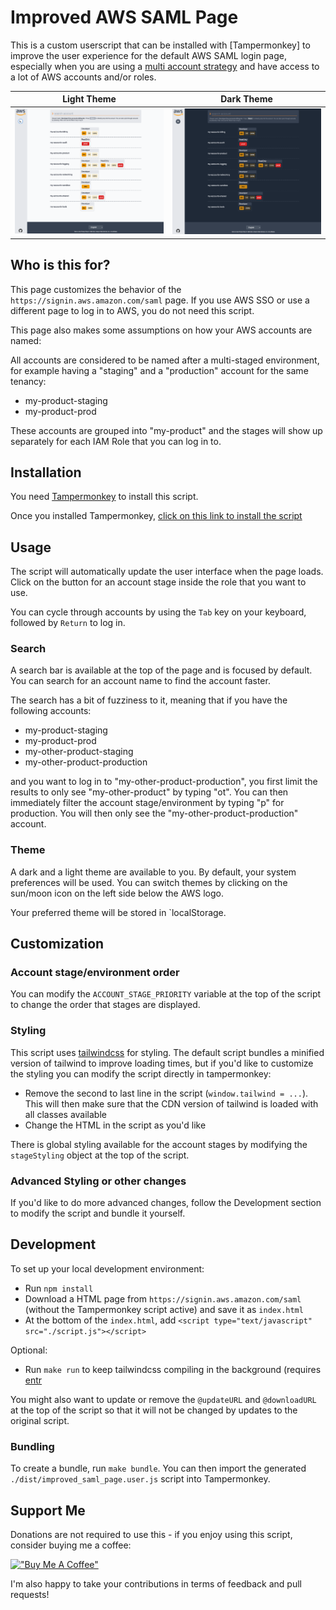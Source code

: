 # Improved AWS SAML Page

This is a custom userscript that can be installed with [Tampermonkey] to improve the user experience for
the default AWS SAML login page, especially when you are using a [multi account strategy](https://aws.amazon.com/organizations/getting-started/best-practices/?nc1=h_ls)
and have access to a lot of AWS accounts and/or roles.

| Light Theme                                          | Dark Theme                                        |
| ---------------------------------------------------- | ------------------------------------------------- |
| [![Light theme](./docs/light.png)](./docs/light.png) | [![Dark theme](./docs/dark.png)](./docs/dark.png) |

## Who is this for?

This page customizes the behavior of the `https://signin.aws.amazon.com/saml` page. If you use AWS SSO or use a different page
to log in to AWS, you do not need this script.

This page also makes some assumptions on how your AWS accounts are named:

All accounts are considered to be named after a multi-staged environment, for example having a "staging" and a
"production" account for the same tenancy:

- my-product-staging
- my-product-prod

These accounts are grouped into "my-product" and the stages will show up separately for each IAM Role
that you can log in to.

## Installation

You need [Tampermonkey](https://www.tampermonkey.net/) to install this script.

Once you installed Tampermonkey, [click on this link to install the script](https://raw.githubusercontent.com/Rukenshia/improved-saml-aws-page/main/dist/improved_saml_page.user.js)

## Usage

The script will automatically update the user interface when the page loads. Click on the button for
an account stage inside the role that you want to use.

You can cycle through accounts by using the `Tab` key on your keyboard, followed by `Return` to log in.

### Search

A search bar is available at the top of the page and is focused by default. You can search for an account
name to find the account faster.

The search has a bit of fuzziness to it, meaning that if you have the following accounts:

- my-product-staging
- my-product-prod
- my-other-product-staging
- my-other-product-production

and you want to log in to "my-other-product-production", you first limit the results to only see
"my-other-product" by typing "ot". You can then immediately filter the account stage/environment
by typing "p" for production. You will then only see the "my-other-product-production" account.

### Theme

A dark and a light theme are available to you. By default, your system preferences will be used.
You can switch themes by clicking on the sun/moon icon on the left side below the AWS logo.

Your preferred theme will be stored in `localStorage.

## Customization

### Account stage/environment order

You can modify the `ACCOUNT_STAGE_PRIORITY` variable at the top of the script to change the order
that stages are displayed.

### Styling

This script uses [tailwindcss](https://tailwindcss.com) for styling. The default script bundles a
minified version of tailwind to improve loading times, but if you'd like to customize the styling you
can modify the script directly in tampermonkey:

- Remove the second to last line in the script (`window.tailwind = ...`). This will then make sure that
  the CDN version of tailwind is loaded with all classes available
- Change the HTML in the script as you'd like

There is global styling available for the account stages by modifying the `stageStyling` object at
the top of the script.

### Advanced Styling or other changes

If you'd like to do more advanced changes, follow the Development section to modify the script and
bundle it yourself.

## Development

To set up your local development environment:

- Run `npm install`
- Download a HTML page from `https://signin.aws.amazon.com/saml` (without the Tampermonkey script active) and save it as `index.html`
- At the bottom of the `index.html`, add `<script type="text/javascript" src="./script.js"></script>`

Optional:

- Run `make run` to keep tailwindcss compiling in the background (requires [entr](https://eradman.com/entrproject/)

You might also want to update or remove the `@updateURL` and `@downloadURL` at the top of the script so that it
will not be changed by updates to the original script.

### Bundling

To create a bundle, run `make bundle`. You can then import the generated `./dist/improved_saml_page.user.js` script into Tampermonkey.

## Support Me

Donations are not required to use this - if you enjoy using this script, consider buying me a coffee:

[!["Buy Me A Coffee"](https://www.buymeacoffee.com/assets/img/custom_images/orange_img.png)](https://www.buymeacoffee.com/rukenshia)

I'm also happy to take your contributions in terms of feedback and pull requests!
